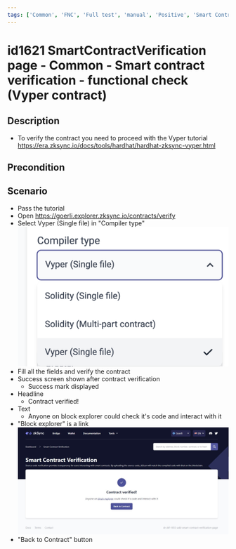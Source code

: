 ```yaml
---
tags: ['Common', 'FNC', 'Full test', 'manual', 'Positive', 'Smart Contract Verification page', 'Smoke test', 'Vyper', 'Active']
---
```


# id1621 SmartContractVerification page - Common - Smart contract verification - functional check (Vyper contract)

## Description
  - To verify the contract you need to proceed with the Vyper tutorial https://era.zksync.io/docs/tools/hardhat/hardhat-zksync-vyper.html

## Precondition


## Scenario
- Pass the tutorial
- Open https://goerli.explorer.zksync.io/contracts/verify
- Select Vyper (Single file) in "Compiler type"
  ![Screenshot](../../../../static/img/screenshots/common/SmartContractVerification/id1621_1.png)
- Fill all the fields and verify the contract
- Success screen shown after contract verification
    - Success mark displayed
- Headline
    - Contract verified!
- Text
    - Anyone on block explorer could check it's code and interact with it
- "Block explorer" is a link
  ![Screenshot](../../../../static/img/screenshots/common/SmartContractVerification/id1621_2.png)
- "Back to Contract" button
